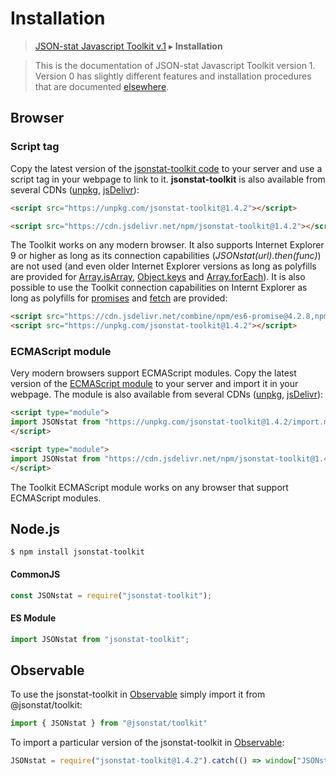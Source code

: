 # Installation

> [JSON-stat Javascript Toolkit v.1](https://github.com/jsonstat/toolkit/blob/master/README.md) ▸ **Installation**

<blockquote>This is the documentation of JSON-stat Javascript Toolkit version 1. Version 0 has slightly different features and installation procedures that are documented <a href="https://github.com/badosa/JSON-stat/wiki/Installation">elsewhere</a>.</blockquote>

## Browser

### Script tag

Copy the latest version of the [jsonstat-toolkit code](https://raw.githubusercontent.com/jsonstat/toolkit/master/iife.js) to your server and use a script tag in your webpage to link to it. <strong>jsonstat-toolkit</strong> is also available from several CDNs ([unpkg](https://unpkg.com), [jsDelivr](https://www.jsdelivr.com/)):

```html
<script src="https://unpkg.com/jsonstat-toolkit@1.4.2"></script>
```

```html
<script src="https://cdn.jsdelivr.net/npm/jsonstat-toolkit@1.4.2"></script>
```

The Toolkit works on any modern browser. It also supports Internet Explorer 9 or higher as long as its connection capabilities (*JSONstat(url).then(func)*) are not used (and even older Internet Explorer versions as long as polyfills are provided for [Array.isArray](https://developer.mozilla.org/en-US/docs/Web/JavaScript/Reference/Global_Objects/Array/isArray), [Object.keys](https://developer.mozilla.org/en-US/docs/Web/JavaScript/Reference/Global_Objects/Object/keys) and [Array.forEach](https://developer.mozilla.org/en-US/docs/Web/JavaScript/Reference/Global_Objects/Array/forEach)). It is also possible to use the Toolkit connection capabilities on Internt Explorer as long as polyfills for [promises](https://developer.mozilla.org/en-US/docs/Web/JavaScript/Reference/Global_Objects/Promise) and [fetch](https://developer.mozilla.org/en-US/docs/Web/API/Fetch_API) are provided:

```html
<script src="https://cdn.jsdelivr.net/combine/npm/es6-promise@4.2.8,npm/whatwg-fetch@3.0.0"></script>
<script src="https://unpkg.com/jsonstat-toolkit@1.4.2"></script>
```

### ECMAScript module

Very modern browsers support ECMAScript modules. Copy the latest version of the [ECMAScript module](https://raw.githubusercontent.com/jsonstat/toolkit/master/import.mjs) to your server and import it in your webpage. The module is also available from several CDNs ([unpkg](https://unpkg.com), [jsDelivr](https://www.jsdelivr.com/)):

```html
<script type="module">
import JSONstat from "https://unpkg.com/jsonstat-toolkit@1.4.2/import.mjs";
</script>
```

```html
<script type="module">
import JSONstat from "https://cdn.jsdelivr.net/npm/jsonstat-toolkit@1.4.2/import.mjs";
</script>
```

The Toolkit ECMAScript module works on any browser that support ECMAScript modules.

## Node.js

```
$ npm install jsonstat-toolkit
```

#### CommonJS

```js
const JSONstat = require("jsonstat-toolkit");
```

#### ES Module

```js
import JSONstat from "jsonstat-toolkit";
```

## Observable

To use the jsonstat-toolkit in [Observable](https://observablehq.com/) simply import it from @jsonstat/toolkit:

```js
import { JSONstat } from "@jsonstat/toolkit"
```

To import a particular version of the jsonstat-toolkit in [Observable](https://observablehq.com/):

```js
JSONstat = require("jsonstat-toolkit@1.4.2").catch(() => window["JSONstat"])
```
